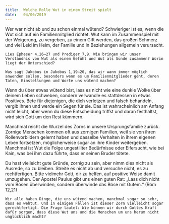 ```yaml
---
title:  Welche Rolle Wut in einem Streit spielt
date:   04/06/2019
---
```


Wer war nicht ab und zu schon einmal wütend? Schwieriger ist es, wenn die Wut sich auf ein Familienmitglied richtet. Wut kann im Zusammenspiel mit der Weigerung, zu vergeben, zu einem Gift werden, das großen Schmerz und viel Leid im Heim, der Familie und in Beziehungen allgemein verursacht.

`Lies Epheser 4,26–27 und Prediger 7,9. Wie bringen wir unser Verständnis von Wut als einem Gefühl und Wut als Sünde zusammen? Worin liegt der Unterschied?`

`Was sagt Jakobus in Jakobus 1,19–20, das wir wann immer möglich anwenden sollen, besonders wenn es um Familienmitglieder geht, deren Taten, Einstellungen und Worte uns wütend machen?`

Wenn du über etwas wütend bist, lass es nicht wie eine dunkle Wolke über deinem Leben schweben, sondern verwandle es stattdessen in etwas Positives. Bete für diejenigen, die dich verletzen und falsch behandeln, vergib ihnen und werde ein Segen für sie. Das ist wahrscheinlich am Anfang nicht leicht, aber wenn du diese Entscheidung triffst und daran festhältst, wird sich Gott um den Rest kümmern.

Manchmal reicht die Wurzel des Zorns in unsere Ursprungsfamilie zurück. Zornige Menschen kommen oft aus zornigen Familien, weil sie von ihren Rollenvorbildern gelernt haben und dasselbe Verhalten in ihrem eigenen Leben fortsetzen, möglicherweise sogar an ihre Kinder weitergeben. Manchmal ist Wut die Folge ungestillter Bedürfnisse oder Eifersucht, wie bei Kain, was bei ihm dazu führte, dass er seinen Bruder tötete.

Du hast vielleicht gute Gründe, zornig zu sein, aber nimm dies nicht als Ausrede, so zu bleiben. Streite es nicht ab und versuche nicht, es zu rechtfertigen. Bitte vielmehr Gott, dir zu helfen, auf positive Weise damit umzugehen. Der Apostel Paulus gibt uns einen guten Rat: „Lass dich nicht vom Bösen überwinden, sondern überwinde das Böse mit Gutem.“ (Röm 12,21)

`Wir alle haben Dinge, die uns wütend machen, manchmal sogar so sehr, dass es wehtut. Und in einigen Fällen ist dieser Zorn vielleicht sogar gerechtfertigt. Die Frage lautet: Wie können wir durch Gottes Kraft dafür sorgen, dass diese Wut uns und die Menschen um uns herum nicht unglücklich macht?`
